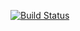 [![Build Status](https://app.travis-ci.com/Jaden-Hope/registration-numbers-webapp.svg?branch=gh-pages)](https://app.travis-ci.com/Jaden-Hope/registration-numbers-webapp)